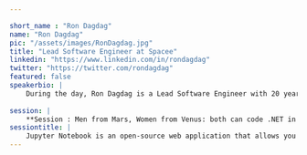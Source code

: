 ```yaml
---

short_name : "Ron Dagdag"
name: "Ron Dagdag"
pic: "/assets/images/RonDagdag.jpg"
title: "Lead Software Engineer at Spacee"
linkedin: "https://www.linkedin.com/in/rondagdag"
twitter: "https://twitter.com/rondagdag"
featured: false
speakerbio: |
    During the day, Ron Dagdag is a Lead Software Engineer with 20 years of experience working on a number of business applications using a diverse set of frameworks and languages. He currently support developers at Spacee with their IoT, Cloud and ML development. On the side, Ron Dagdag is active participant in the community as a Microsoft MVP, speaker, maker and blogger. He is passionate about Augmented Intelligence, studying the convergence of Augmented Reality/Virtual Reality, Machine Learning and the Internet of Things.
    
session: |
    **Session : Men from Mars, Women from Venus: both can code .NET in Jupyter**    
sessiontitle: |
    Jupyter Notebook is an open-source web application that allows you to create and share documents that contain live code, equations, visualizations and narrative text. Attend this session and learn how you can write .NET code with Jupyter Notebooks running in Raspberry Pi; read sensor data, build dashboard and control an IoT device all from the browser.    
---
```



